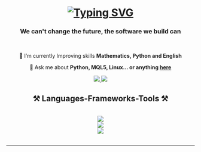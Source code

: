 <h1 align="center">
    <a href="https://git.io/typing-svg"><img src="https://readme-typing-svg.herokuapp.com?font=Righteous&weight=500&size=35&pause=&color=20D736&center=true&random=false&width=500&height=70&lines=I+There!+%F0%9F%91%8B;I'm+Gabriel" alt="Typing SVG" /></a>
</h1>

<h3 align="center">We can't change the future, the software we build can</h3>

<br/>

<div align="center">
 
 🌱 I’m currently Improving skills **Mathematics, Python and English**

💬 Ask me about **Python, MQL5, Linux... or anything [here](https://github.com/gabflag/gabflag/issues)**
 </div>
 
<div align="center"> 
  <a href="https://www.linkedin.com/in/gks-developer/" target="_blank">
    <img src="https://img.shields.io/badge/LinkedIn-0077B5?style=for-the-badge&logo=linkedin&logoColor=white" target="_blank" />
  </a><a href="https://gabdeveloper.com" target="_blank">
     <img src="https://img.shields.io/badge/Portfolio-FF5722?style=for-the-badge&logo=todoist&logoColor=white" target="_blank" />
  </a>
</div>

<h2 align="center">⚒️ Languages-Frameworks-Tools ⚒️</h2>
<br/>
<div align="center">
    <img src="https://skillicons.dev/icons?i=html,css,github,git,gcp" /> <br>
    <img src="https://skillicons.dev/icons?i=nginx,py,javascript,java,mysql,django" /><br>
    <img src="https://skillicons.dev/icons?i=bash,vim,vscode,raspberrypi,linux" />
</div>
<br/>
<hr/>
<br/>


<br/>
